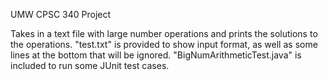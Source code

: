 UMW CPSC 340 Project

Takes in a text file with large number operations and prints the solutions to the operations.
"test.txt" is provided to show input format, as well as some lines at the bottom that will be ignored.
"BigNumArithmeticTest.java" is included to run some JUnit test cases.

